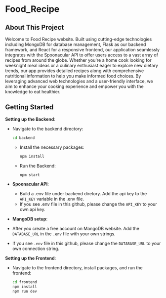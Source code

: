 # Food_Recipe

## About This Project
Welcome to Food Recipe website. Built using cutting-edge technologies including MongoDB for database management, Flask as our backend framework, and React for a responsive frontend, our application seamlessly integrates with the Spoonacular API to offer users access to a vast array of recipes from around the globe. Whether you're a home cook looking for weeknight meal ideas or a culinary enthusiast eager to explore new dietary trends, our app provides detailed recipes along with comprehensive nutritional information to help you make informed food choices. By leveraging advanced web technologies and a user-friendly interface, we aim to enhance your cooking experience and empower you with the knowledge to eat healthier.

## Getting Started
**Setting up the Backend**:
 - Navigate to the backend directory:
     ```bash
     cd backend
     ```

   - Install the necessary packages:
     ```bash
     npm install
     ```
   - Run the Backend:
     ```bash
     npm start
     ```     
- **Spoonacular API**:
  - Build a .env file under backend diretory. Add the api key to the `API_KEY` variable in the .env file.
  - If you see .env file in this github, please change the `API_KEY` to your own api key.
 
- **MangoDB setup**:
-  After you create a free account on MangoDB website. Add the `DATABASE_URL` in the `.env` file with your own strings.
-  If you see `.env` file in this github, please change the `DATABASE_URL` to your own connection string.

**Setting up the Frontend**:
-  Navigate to the frontend directory, install packages, and run the frontend:
     ```bash
     cd frontend
     npm install
     npm run dev
     ```
     

